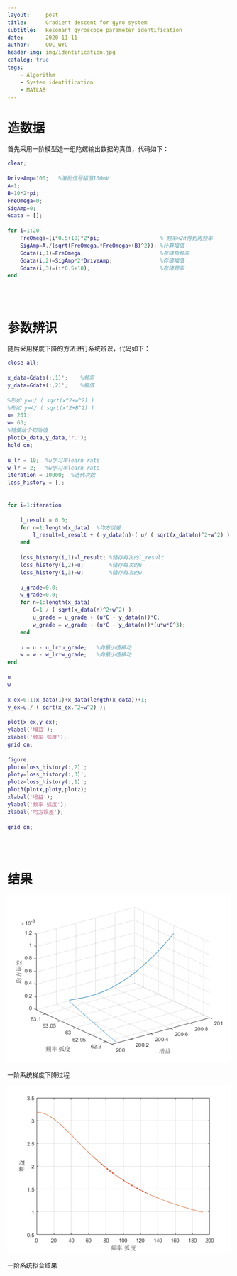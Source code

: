 ```yaml
---
layout:     post
title:      Gradient descent for gyro system
subtitle:   Resonant gyroscope parameter identification
date:       2020-11-11
author:     OUC_WYC
header-img: img/identification.jpg
catalog: true
tags:
    - Algorithm
    - System identification
    - MATLAB
---
```


<head>
    <script src="https://cdn.mathjax.org/mathjax/latest/MathJax.js?config=TeX-AMS-MML_HTMLorMML" type="text/javascript"></script>
    <script type="text/x-mathjax-config">
        MathJax.Hub.Config({
            tex2jax: {
            skipTags: ['script', 'noscript', 'style', 'textarea', 'pre'],
            inlineMath: [['$','$']]
            }
        });
    </script>
</head>     

# 造数据
首先采用一阶模型造一组陀螺输出数据的真值，代码如下：
```MATLAB
clear;

DriveAmp=100;   %激励信号幅值100mV
A=1;
B=10*2*pi;
FreOmega=0;
SigAmp=0;
Gdata = [];

for i=1:20
    FreOmega=(i*0.5+10)*2*pi;                   % 频率×2π得到角频率
    SigAmp=A./(sqrt(FreOmega.*FreOmega+(B)^2)); %计算幅值
    Gdata(i,1)=FreOmega;                        %存储角频率
    Gdata(i,2)=SigAmp*2*DriveAmp;               %存储幅值
    Gdata(i,3)=(i*0.5+10);                      %存储频率
end
```

<br>
<br>

# 参数辨识
随后采用梯度下降的方法进行系统辨识，代码如下：
```MATLAB
close all;

x_data=Gdata(:,1)';    %频率
y_data=Gdata(:,2)';    %幅值

%形如 y=u/ ( sqrt(x^2+w^2) )
%形如 y=A/ ( sqrt(x^2+B^2) )
u= 201;
w= 63;
%随便给个初始值
plot(x_data,y_data,'r.');
hold on;

u_lr = 10;  %u学习率learn rate
w_lr = 2;   %w学习率learn rate
iteration = 10000;  %迭代次数
loss_history = [];


for i=1:iteration
    
    l_result = 0.0;
    for n=1:length(x_data)  %均方误差
        l_result=l_result + ( y_data(n)-( u/ ( sqrt(x_data(n)^2+w^2) ) ) )^2;
    end
    
    loss_history(i,1)=l_result; %储存每次的l_result
    loss_history(i,2)=u;        %储存每次的u
    loss_history(i,3)=w;        %储存每次的w
    
    u_grade=0.0;
    w_grade=0.0;
    for n=1:length(x_data)
        C=1 / ( sqrt(x_data(n)^2+w^2) );
        u_grade = u_grade + (u*C - y_data(n))*C;
        w_grade = w_grade - (u*C - y_data(n))*(u*w*C^3);
    end
    
    u = u - u_lr*u_grade;   %向最小值移动
    w = w - w_lr*w_grade;   %向最小值移动 
end

u
w

x_ex=0:1:x_data(1)+x_data(length(x_data))+1;
y_ex=u./ ( sqrt(x_ex.^2+w^2) );

plot(x_ex,y_ex);
ylabel('增益');
xlabel('频率 弧度');
grid on;

figure;
plotx=loss_history(:,2)';
ploty=loss_history(:,3)';
plotz=loss_history(:,1)';
plot3(plotx,ploty,plotz);
xlabel('增益');
ylabel('频率 弧度');
zlabel('均方误差');

grid on;
```
<br>
<br>

# 结果
![图片](/img/GradientDescent/FirstOrderDescentProcess.png)

一阶系统梯度下降过程

![图片](/img/GradientDescent/FirstOrderResult.png)

一阶系统拟合结果